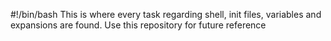 #!/bin/bash
This is where every task regarding shell, init files, variables and expansions are found. Use this repository for future reference
